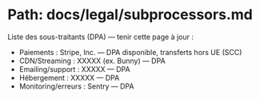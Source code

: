 # Path: docs/legal/subprocessors.md
Liste des sous-traitants (DPA) — tenir cette page à jour :
- Paiements : Stripe, Inc. — DPA disponible, transferts hors UE (SCC)
- CDN/Streaming : XXXXX (ex. Bunny) — DPA
- Emailing/support : XXXXX — DPA
- Hébergement : XXXXX — DPA
- Monitoring/erreurs : Sentry — DPA
